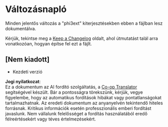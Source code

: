 <!--
CO_OP_TRANSLATOR_METADATA:
{
  "original_hash": "dbb0b6218ce5f9cf0ede8f4201f6ad58",
  "translation_date": "2025-07-16T16:31:53+00:00",
  "source_file": "code/07.Lab/01/AIPC/extensions/phi3ext/CHANGELOG.md",
  "language_code": "hu"
}
-->
# Változásnapló

Minden jelentős változás a "phi3ext" kiterjesztésekben ebben a fájlban lesz dokumentálva.

Kérjük, tekintse meg a [Keep a Changelog](http://keepachangelog.com/) oldalt, ahol útmutatást talál arra vonatkozóan, hogyan építse fel ezt a fájlt.

## [Nem kiadott]

- Kezdeti verzió

**Jogi nyilatkozat**:  
Ez a dokumentum az AI fordító szolgáltatás, a [Co-op Translator](https://github.com/Azure/co-op-translator) segítségével készült. Bár a pontosságra törekszünk, kérjük, vegye figyelembe, hogy az automatikus fordítások hibákat vagy pontatlanságokat tartalmazhatnak. Az eredeti dokumentum az anyanyelvén tekintendő hiteles forrásnak. Kritikus információk esetén professzionális emberi fordítást javaslunk. Nem vállalunk felelősséget a fordítás használatából eredő félreértésekért vagy téves értelmezésekért.